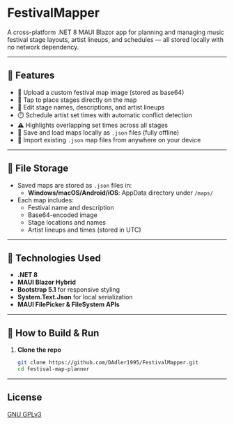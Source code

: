 # FestivalMapper

A cross-platform .NET 8 MAUI Blazor app for planning and managing music festival stage layouts, artist lineups, and schedules — all stored locally with no network dependency.

---

## 🚀 Features

- 📸 Upload a custom festival map image (stored as base64)
- 📍 Tap to place stages directly on the map
- 📝 Edit stage names, descriptions, and artist lineups
- ⏱️ Schedule artist set times with automatic conflict detection
- ⚠️ Highlights overlapping set times across all stages
- 💾 Save and load maps locally as `.json` files (fully offline)
- 📂 Import existing `.json` map files from anywhere on your device

---

## 📁 File Storage

- Saved maps are stored as `.json` files in:
  - **Windows/macOS/Android/iOS**: AppData directory under `/maps/`
- Each map includes:
  - Festival name and description
  - Base64-encoded image
  - Stage locations and names
  - Artist lineups and times (stored in UTC)

---

## 🧰 Technologies Used

- **.NET 8**
- **MAUI Blazor Hybrid**
- **Bootstrap 5.1** for responsive styling
- **System.Text.Json** for local serialization
- **MAUI FilePicker & FileSystem APIs**

---

## 🔧 How to Build & Run

1. **Clone the repo**
   ```bash
   git clone https://github.com/DAdler1995/FestivalMapper.git
   cd festival-map-planner

---

## License

[GNU GPLv3](https://choosealicense.com/licenses/gpl-3.0/)